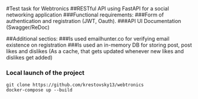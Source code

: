 #Test task for Webtronics
##RESTful API using FastAPI for a social networking application
###Functional requirements:
###Form of authentication and registration (JWT, Oauth).
###API UI Documentation (Swagger/ReDoc)

##Additional sectios:
###Is used emailhunter.co for verifying email existence on registration
###Is used an in-memory DB for storing post, post likes and dislikes (As a cache, that gets updated whenever new likes and dislikes get added) 

### Local launch of the project
```
git clone https://github.com/krestovsky13/webtronics
docker-compose up --build
```
